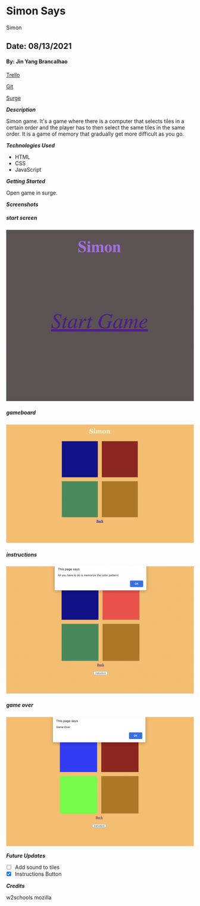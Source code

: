 # Simon Says

Simon

## Date: 08/13/2021

#### By: Jin Yang Brancalhao

[Trello](https://trello.com/b/kX1IPVxj/design-project-template)

[Git](https://github.com/jinyangb)

[Surge](https://playsimon.surge.sh/index.html)

**_Description_**

Simon game. It's a game where there is a computer that selects tiles in a certain order and the player has to then select the same tiles in the same order. It is a game of memory that gradually get more difficult as you go.

**_Technologies Used_**

- HTML
- CSS
- JavaScript

**_Getting Started_**

Open game in surge.

**_Screenshots_**

##### start screen

![Start Screen](startscreen.png)

##### gameboard

![Gameboard](gameboard.png)

##### instructions

![Instructions](instructions.png)

##### game over

![Game over](gameover.png)

**_Future Updates_**

- [ ] Add sound to tiles
- [x] Instructions Button

**_Credits_**

w2schools
mozilla
